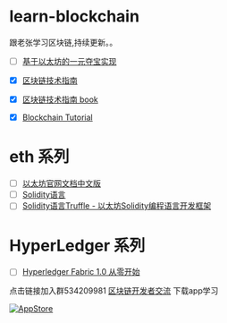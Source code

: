 # learn-blockchain
跟老张学习区块链,持续更新。。

- [ ] [基于以太坊的一元夺宝实现](https://github.com/yushuohuanxiu/OneChance)

- [x] [区块链技术指南](https://github.com/yeasy/blockchain_guide)

- [x] [区块链技术指南 book](https://www.gitbook.com/book/yeasy/blockchain_guide)

- [x] [Blockchain Tutorial](https://github.com/liuchengxu/blockchain-tutorial)


# eth 系列

- [ ] [以太坊官网文档中文版](http://book.8btc.com/books/6/ethereum/_book/)
- [ ] [Solidity语言](http://www.tryblockchain.org/)
- [ ] [Solidity语言Truffle - 以太坊Solidity编程语言开发框架](http://truffle.tryblockchain.org/)

# HyperLedger 系列

- [ ] [Hyperledger Fabric 1.0 从零开始](https://www.cnblogs.com/aberic/p/7527831.html)

点击链接加入群534209981 [区块链开发者交流](https://jq.qq.com/?_wv=1027&k=5T4XPec)
下载app学习

[![AppStore](http://p00001.oss-cn-hongkong.aliyuncs.com/badge-download-on-the-app-store-cn.svg)](https://itunes.apple.com/cn/app/id1348577356)
